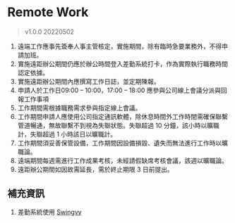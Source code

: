 # Remote Work
> v1.0.0 20220502
1. 遠端工作應事先簽奉人事主管核定，實施期間，除有臨時急要業務外，不得申請加班。
2. 實施遠距辦公期間仍應於辦公時間登入差勤系統打卡，作為實際執行職務時間認定依據。
3. 實施遠距辦公期間內應撰寫工作日誌，並定期陳報。
4. 申請人於工作日09:00 – 10:00，17:00 – 18:00 應參與公司線上會議分派與回報工作事項
5. 工作期間需根據職務需求參與指定線上會議。
6. 工作期間申請人應使用公司指定通訊軟體，除休息時間外工作時間需確保聯繫管道暢通，無故聯繫不到視為失聯狀態。失聯超過 10 分鐘，該小時以曠職計，失聯超過 1 小時該日以曠職計。
7. 工作期間須妥善保管設備，工作期間因設備損毀、遺失而無法進行工作時以曠職論。
8. 遠端期間每週需進行工作成果考核，未經請假缺席考核會議，該週以曠職論。
9. 遠距辦公期間如因故需延長，需於終止期限 3 日前提出。

## 補充資訊
1. 差勤系統使用 [Swingvy](https://www.swingvy.com/)
